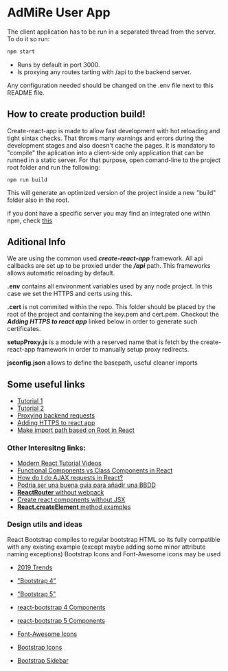 # AdMiRe User App

The client application has to be run in a separated thread from the server. 
To do it so run:
```bash
npm start
```
* Runs by default in port 3000. 
* Is proxying any routes tarting with /api to the backend server.

Any configuration needed should be changed on the .env file next to this README file.

## How to create production build!

Create-react-app is made to allow fast development with hot reloading and tight sintax checks. That throws many warnings and errors during the development stages and also doesn't cache the pages. It is mandatory to "compile" the aplication into a client-side only application that can be runned in a static server.
For that purpose, open comand-line to the project root folder and run the following: 
```
npm run build
```
This will generate an optimized version of the project inside a new "build" folder also in the root.

if you dont have a specific server you may find an integrated one within npm, check [this](https://create-react-app.dev/docs/deployment/)

## Aditional Info
We are using the common used ***create-react-app*** framework. All api callbacks are set up to be proxied under the ***/api*** path. This frameworks allows automatic reloading by default. 

**.env** contains all environment variables used by any node project. In this case we set the HTTPS and certs using this.

**.cert** is not commited within the repo. This folder should be placed by the root of the project and containing the key.pem and cert.pem. Checkout the ***Adding HTTPS to react app*** linked below in order to generate such certificates.

**setupProxy.js** is a module with a reserved name that is fetch by the create-react-app framework in order to manually setup proxy redirects.

**jsconfig.json** allows to define the basepath, useful cleaner imports

## Some useful links
* [Tutorial 1](https://daveceddia.com/create-react-app-express-backend/)
* [Tutorial 2](https://www.techomoro.com/how-to-create-a-react-frontend-express-backend-and-connect-them-together/)
* [Proxying backend requests](https://create-react-app.dev/docs/proxying-api-requests-in-development/)
* [Adding HTTPS to react app](https://www.freecodecamp.org/news/how-to-set-up-https-locally-with-create-react-app/)
* [Make import path based on Root in React](https://dev-yakuza.posstree.com/en/react/root-import/)

### Other Interesitng links:
* [Modern React Tutorial Videos](https://www.youtube.com/watch?v=j942wKiXFu8&list=PL4cUxeGkcC9gZD-Tvwfod2gaISzfRiP9d&index=1)
* [Functional Components vs Class Components in React](https://www.twilio.com/blog/react-choose-functional-components)
* [How do I do AJAX requests in React?](https://daveceddia.com/ajax-requests-in-react/)
* [Podria ser una buena guia para añadir una BBDD](https://dev.to/pacheco/my-fullstack-setup-node-js-react-js-and-mongodb-2a4k)
* [**ReactRouter** without webpack](https://www.pluralsight.com/guides/using-react-router-with-cdn-links)
* [Create react components without JSX](https://stackoverflow.com/questions/54018182/how-to-make-script-type-both-text-babel-and-module)
* [**React.createElement** method examples](https://reactgo.com/react-createelement-example/)

### Design utils and ideas
React Bootstrap compiles to regular bootstrap HTML so its fully compatible with any existing example (except maybe adding some minor attribute naming exceptions)
Bootstrap Icons and Font-Awesome icons may be used
* [2019 Trends](https://webflow.com/blog/20-web-design-trends-for-2019)
* ["Bootstrap 4"](https://getbootstrap.com/docs/4.0/)
* ["Bootstrap 5"](https://getbootstrap.com/docs/5.0/)
* [react-bootstrap 4 Components](https://react-bootstrap.netlify.app/components/alerts)
* [react-bootstrap 5 Components](https://react-bootstrap-v5.netlify.app/components/alerts/)

* [Font-Awesome Icons](https://fontawesome.com/icons?d=gallery)
* [Bootstrap Icons](https://icons.getbootstrap.com/)

* [Bootstrap Sidebar](https://bootstrapious.com/p/bootstrap-sidebar)